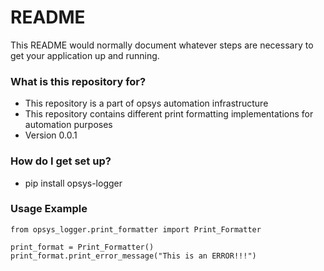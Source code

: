 # README #

This README would normally document whatever steps are necessary to get your application up and running.

### What is this repository for? ###

* This repository is a part of opsys automation infrastructure
* This repository contains different print formatting implementations for automation purposes 
* Version 0.0.1

### How do I get set up? ###

* pip install opsys-logger

### Usage Example
```
from opsys_logger.print_formatter import Print_Formatter

print_format = Print_Formatter()
print_format.print_error_message("This is an ERROR!!!")
```